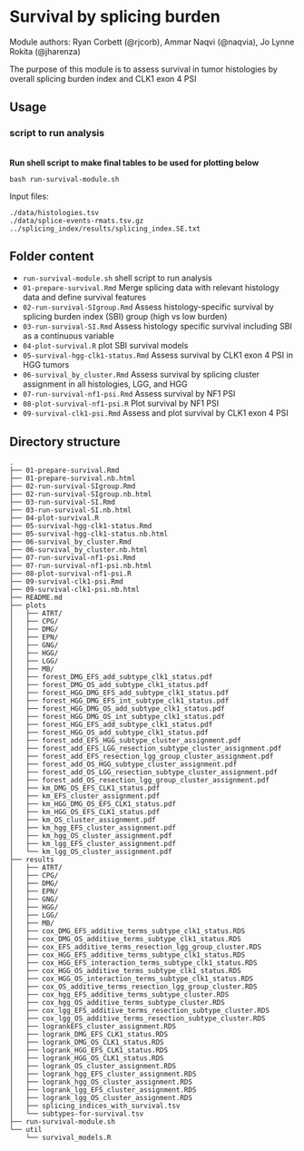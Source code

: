 # Survival by splicing burden

Module authors: Ryan Corbett (@rjcorb), Ammar Naqvi (@naqvia), Jo Lynne Rokita (@jharenza)

The purpose of this module is to assess survival in tumor histologies by overall splicing burden index and CLK1 exon 4 PSI

## Usage
### script to run analysis
<br>**Run shell script to make final tables to be used for plotting below**
```
bash run-survival-module.sh
```
Input files:
```
./data/histologies.tsv
./data/splice-events-rmats.tsv.gz
../splicing_index/results/splicing_index.SE.txt
```

## Folder content
* `run-survival-module.sh` shell script to run analysis
* `01-prepare-survival.Rmd` Merge splicing data with relevant histology data and define survival features
* `02-run-survival-SIgroup.Rmd` Assess histology-specific survival by splicing burden index (SBI) group (high vs low burden)
* `03-run-survival-SI.Rmd` Assess histology specific survival including SBI as a continuous variable
* `04-plot-survival.R` plot SBI survival models
* `05-survival-hgg-clk1-status.Rmd` Assess survival by CLK1 exon 4 PSI in HGG tumors
* `06-survival_by_cluster.Rmd` Assess survival by splicing cluster assignment in all histologies, LGG, and HGG
* `07-run-survival-nf1-psi.Rmd` Assess survival by NF1 PSI
* `08-plot-survival-nf1-psi.R` Plot survival by NF1 PSI
* `09-survival-clk1-psi.Rmd` Assess and plot survival by CLK1 exon 4 PSI

## Directory structure
```
.
├── 01-prepare-survival.Rmd
├── 01-prepare-survival.nb.html
├── 02-run-survival-SIgroup.Rmd
├── 02-run-survival-SIgroup.nb.html
├── 03-run-survival-SI.Rmd
├── 03-run-survival-SI.nb.html
├── 04-plot-survival.R
├── 05-survival-hgg-clk1-status.Rmd
├── 05-survival-hgg-clk1-status.nb.html
├── 06-survival_by_cluster.Rmd
├── 06-survival_by_cluster.nb.html
├── 07-run-survival-nf1-psi.Rmd
├── 07-run-survival-nf1-psi.nb.html
├── 08-plot-survival-nf1-psi.R
├── 09-survival-clk1-psi.Rmd
├── 09-survival-clk1-psi.nb.html
├── README.md
├── plots
│   ├── ATRT/
│   ├── CPG/
│   ├── DMG/
│   ├── EPN/
│   ├── GNG/
│   ├── HGG/
│   ├── LGG/
│   ├── MB/
│   ├── forest_DMG_EFS_add_subtype_clk1_status.pdf
│   ├── forest_DMG_OS_add_subtype_clk1_status.pdf
│   ├── forest_HGG_DMG_EFS_add_subtype_clk1_status.pdf
│   ├── forest_HGG_DMG_EFS_int_subtype_clk1_status.pdf
│   ├── forest_HGG_DMG_OS_add_subtype_clk1_status.pdf
│   ├── forest_HGG_DMG_OS_int_subtype_clk1_status.pdf
│   ├── forest_HGG_EFS_add_subtype_clk1_status.pdf
│   ├── forest_HGG_OS_add_subtype_clk1_status.pdf
│   ├── forest_add_EFS_HGG_subtype_cluster_assignment.pdf
│   ├── forest_add_EFS_LGG_resection_subtype_cluster_assignment.pdf
│   ├── forest_add_EFS_resection_lgg_group_cluster_assignment.pdf
│   ├── forest_add_OS_HGG_subtype_cluster_assignment.pdf
│   ├── forest_add_OS_LGG_resection_subtype_cluster_assignment.pdf
│   ├── forest_add_OS_resection_lgg_group_cluster_assignment.pdf
│   ├── km_DMG_OS_EFS_CLK1_status.pdf
│   ├── km_EFS_cluster_assignment.pdf
│   ├── km_HGG_DMG_OS_EFS_CLK1_status.pdf
│   ├── km_HGG_OS_EFS_CLK1_status.pdf
│   ├── km_OS_cluster_assignment.pdf
│   ├── km_hgg_EFS_cluster_assignment.pdf
│   ├── km_hgg_OS_cluster_assignment.pdf
│   ├── km_lgg_EFS_cluster_assignment.pdf
│   └── km_lgg_OS_cluster_assignment.pdf
├── results
│   ├── ATRT/
│   ├── CPG/
│   ├── DMG/
│   ├── EPN/
│   ├── GNG/
│   ├── HGG/
│   ├── LGG/
│   ├── MB/
│   ├── cox_DMG_EFS_additive_terms_subtype_clk1_status.RDS
│   ├── cox_DMG_OS_additive_terms_subtype_clk1_status.RDS
│   ├── cox_EFS_additive_terms_resection_lgg_group_cluster.RDS
│   ├── cox_HGG_EFS_additive_terms_subtype_clk1_status.RDS
│   ├── cox_HGG_EFS_interaction_terms_subtype_clk1_status.RDS
│   ├── cox_HGG_OS_additive_terms_subtype_clk1_status.RDS
│   ├── cox_HGG_OS_interaction_terms_subtype_clk1_status.RDS
│   ├── cox_OS_additive_terms_resection_lgg_group_cluster.RDS
│   ├── cox_hgg_EFS_additive_terms_subtype_cluster.RDS
│   ├── cox_hgg_OS_additive_terms_subtype_cluster.RDS
│   ├── cox_lgg_EFS_additive_terms_resection_subtype_cluster.RDS
│   ├── cox_lgg_OS_additive_terms_resection_subtype_cluster.RDS
│   ├── logrankEFS_cluster_assignment.RDS
│   ├── logrank_DMG_EFS_CLK1_status.RDS
│   ├── logrank_DMG_OS_CLK1_status.RDS
│   ├── logrank_HGG_EFS_CLK1_status.RDS
│   ├── logrank_HGG_OS_CLK1_status.RDS
│   ├── logrank_OS_cluster_assignment.RDS
│   ├── logrank_hgg_EFS_cluster_assignment.RDS
│   ├── logrank_hgg_OS_cluster_assignment.RDS
│   ├── logrank_lgg_EFS_cluster_assignment.RDS
│   ├── logrank_lgg_OS_cluster_assignment.RDS
│   ├── splicing_indices_with_survival.tsv
│   └── subtypes-for-survival.tsv
├── run-survival-module.sh
└── util
    └── survival_models.R
```
